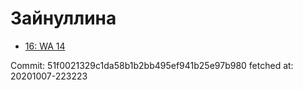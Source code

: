 # Зайнуллина
- [16: WA 14](16.md)

Commit: 51f0021329c1da58b1b2bb495ef941b25e97b980
 fetched at: 20201007-223223
